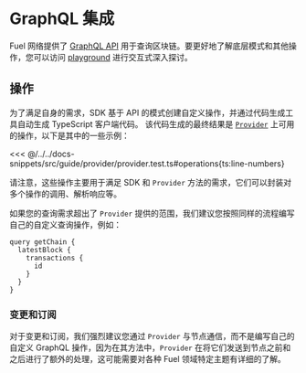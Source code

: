 # GraphQL 集成

Fuel 网络提供了 [GraphQL API](https://docs.fueldev.xyz/docs/graphql/overview/) 用于查询区块链。要更好地了解底层模式和其他操作，您可以访问 [playground](https://devnet.fuel.network/v1/playground) 进行交互式深入探讨。

## 操作

为了满足自身的需求，SDK 基于 API 的模式创建自定义操作，并通过代码生成工具自动生成 TypeScript 客户端代码。
该代码生成的最终结果是 [`Provider`](../provider/index.md) 上可用的操作，以下是其中的一些示例：

<<< @/../../docs-snippets/src/guide/provider/provider.test.ts#operations{ts:line-numbers}

请注意，这些操作主要用于满足 SDK 和 `Provider` 方法的需求，它们可以封装对多个操作的调用、解析响应等。

如果您的查询需求超出了 `Provider` 提供的范围，我们建议您按照同样的流程编写自己的自定义查询操作，例如：

```gql
query getChain {
  latestBlock {
    transactions {
      id
    }
  }
}
```

### 变更和订阅

对于变更和订阅，我们强烈建议您通过 `Provider` 与节点通信，而不是编写自己的自定义 GraphQL 操作，因为在其方法中，`Provider` 在将它们发送到节点之前和之后进行了额外的处理，这可能需要对各种 Fuel 领域特定主题有详细的了解。
